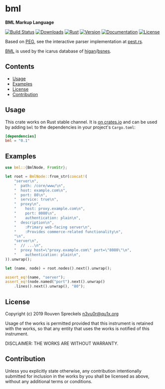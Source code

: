 # bml

**BML Markup Language**

[![Build Status][]](https://travis-ci.org/qu1x/bml)
[![Downloads][]](https://crates.io/crates/bml)
[![Rust][]](https://blog.rust-lang.org/2019/04/11/Rust-1.34.0.html)
[![Version][]](https://crates.io/crates/bml)
[![Documentation][]](https://docs.rs/bml)
[![License][]](https://opensource.org/licenses/Fair)

[Build Status]: https://travis-ci.org/qu1x/bml.svg
[Downloads]: https://img.shields.io/crates/d/bml.svg
[Rust]: https://img.shields.io/badge/rust-v1.34-brightgreen.svg
[Version]: https://img.shields.io/crates/v/bml.svg
[Documentation]: https://docs.rs/bml/badge.svg
[License]: https://img.shields.io/crates/l/bml.svg

Based on [PEG], see the interactive parser implementation at [pest.rs].

[BML] is used by the icarus database of [higan]/[bsnes].

[BML]: https://news.ycombinator.com/item?id=8645591
[PEG]: https://en.wikipedia.org/wiki/Parsing_expression_grammar
[pest.rs]: https://pest.rs/?bin=ov6wy#editor
[higan]: https://byuu.org/emulation/higan/
[bsnes]: https://byuu.org/emulation/bsnes/

## Contents

  * [Usage](#usage)
  * [Examples](#examples)
  * [License](#license)
  * [Contribution](#contribution)

## Usage

This crate works on Rust stable channel. It is
[on crates.io](https://crates.io/crates/bml) and can be used by adding
`bml` to the dependencies in your project's `Cargo.toml`:

```toml
[dependencies]
bml = "0.1"
```

## Examples

```rust
use bml::{BmlNode, FromStr};

let root = BmlNode::from_str(concat!(
	"server\n",
	"  path: /core/www/\n",
	"  host: example.com\n",
	"  port: 80\n",
	"  service: true\n",
	"  proxy\n",
	"    host: proxy.example.com\n",
	"    port: 8080\n",
	"    authentication: plain\n",
	"  description\n",
	"    :Primary web-facing server\n",
	"    :Provides commerce-related functionality\n",
	"\n",
	"server\n",
	"  // ...\n",
	"  proxy host=\"proxy.example.com\" port=\"8080\"\n",
	"    authentication: plain\n",
)).unwrap();

let (name, node) = root.nodes().next().unwrap();

assert_eq!(name, "server");
assert_eq!(node.named("port").next().unwrap()
	.lines().next().unwrap(), "80");
```

## License

Copyright (c) 2019 Rouven Spreckels <n3vu0r@qu1x.org>

Usage of the works is permitted provided that
this instrument is retained with the works, so that
any entity that uses the works is notified of this instrument.

DISCLAIMER: THE WORKS ARE WITHOUT WARRANTY.

## Contribution

Unless you explicitly state otherwise, any contribution intentionally submitted
for inclusion in the works by you shall be licensed as above, without any
additional terms or conditions.
